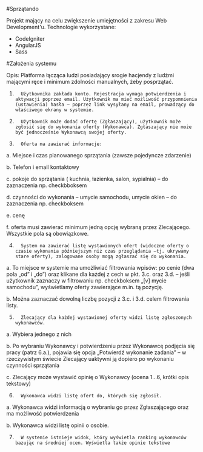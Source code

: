 #Sprzątando

Projekt mający na celu zwiększenie umiejętności z zakresu Web Development'u.
Technologie wykorzystane:
- CodeIgniter
- AngularJS
- Sass

#Założenia systemu


Opis: Platforma łącząca ludzi posiadający srogie hacjendy z ludźmi mającymi ręce i minimum zdolności manualnych, żeby posprzątać.

1.       Użytkownika zakłada konto. Rejestracja wymaga potwierdzenia i aktywacji poprzez email. Użytkownik ma mieć możliwość przypomnienia (ustawienia) hasła – poprzez link wysyłany na email, prowadzący do właściwego ekrany w systemie.

2.       Użytkownik może dodać ofertę (Zgłaszający), użytkownik może zgłosić się do wykonania oferty (Wykonawca). Zgłaszający nie może być jednocześnie Wykonawcą swojej oferty.

3.       Oferta ma zawierać informacje:

a.       Miejsce i czas planowanego sprzątania (zawsze pojedyncze zdarzenie)

b.      Telefon i email kontaktowy

c.       pokoje do sprzątania ( kuchnia, łazienka, salon, sypialnia) – do zaznaczenia np. checkbboksem

d.      czynności do wykonania – umycie samochodu, umycie okien – do zaznaczenia np. checkboksem

e.      cenę

f.        oferta musi zawierać minimum jedną opcję wybraną przez Zlecającego. Wszystkie pola są obowiązkowe.

4.       System ma zawierać listę wystawionych ofert (widoczne oferty o czasie wykonania późniejszym niż czas przeglądania –tj. ukrywamy stare oferty), zalogowane osoby mogą zgłaszać się do wykonania.

a.       To miejsce w systemie ma umożliwiać filtrowania wpisów: po cenie (dwa pola „od” i „do”) oraz klikane dla każdej z cech w pkt. 3.c. oraz 3.d.  – jeśli użytkownik zaznaczy w filtrowaniu np. checkboksem  „[v] mycie samochodu”, wyświetlamy oferty zawierające m.in. tą pozycję.

b.      Można zaznaczać dowolną liczbę pozycji z 3.c. i 3.d. celem filtrowania listy.

5.       Zlecający dla każdej wystawionej oferty widzi listę zgłoszonych wykonawców.

a.       Wybiera jednego z nich

b.      Po wybraniu Wykonawcy i potwierdzeniu przez Wykonawcę podjęcia się pracy (patrz 6.a.), pojawia się opcja  „Potwierdź wykonanie zadania” – w rzeczywistym świecie Zlecający uaktywni ją dopiero po wykonaniu czynności sprzątania

c.       Zlecający może wystawić opinię o Wykonawcy (ocena 1…6, krótki opis tekstowy)

6.       Wykonawca widzi listę ofert do, których się zgłosił.

a.       Wykonawca widzi informacją o wybraniu go przez Zgłaszającego oraz ma możliwość potwierdzenia

b.      Wykonawca widzi listę opinii o osobie.

7.       W systemie istnieje widok, który wyświetla ranking wykonawców bazując na średniej ocen. Wyświetla także opinie tekstowe
